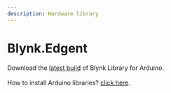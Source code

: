 ```yaml
---
description: Hardware library
---
```


# Blynk.Edgent

Download the [latest build](https://github.com/blynkkk/blynk-library/releases/tag/v1.0.0-beta.3) of Blynk Library for Arduino.\
\
How to install Arduino libraries? [click here](http://www.arduino.cc/en/guide/libraries).
